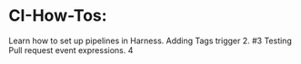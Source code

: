 # CI-How-Tos: 
Learn how to set up pipelines in Harness.
Adding Tags trigger 2. #3
Testing Pull request event expressions. 4

